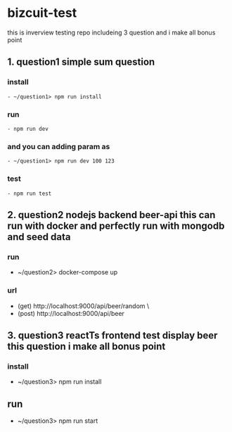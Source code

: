 # bizcuit-test
this is inverview testing repo includeing 3 question and i make all bonus point

 ## 1. question1 simple sum question
   ### install
    - ~/question1> npm run install
   ### run 
    - npm run dev 
   ### and you can adding param as 
    - ~/question1> npm run dev 100 123
   ### test
    - npm run test
## 2. question2 nodejs backend beer-api this can run with docker and perfectly run with mongodb and seed data
  ### run 
  - ~/question2> docker-compose up 
  ### url
  - (get) http://localhost:9000/api/beer/random \
  - (post) http://localhost:9000/api/beer 
  
## 3. question3 reactTs frontend test display beer this question i make all bonus point 
 ### install
 - ~/question3> npm run install
  ## run
 - ~/question3> npm run start
